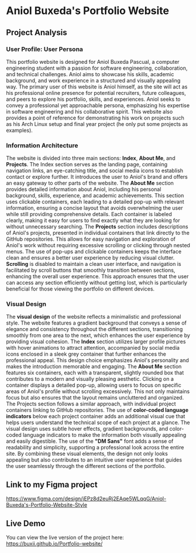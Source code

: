# Aniol Buxeda's Portfolio Website

## Project Analysis

### User Profile: User Persona
This portfolio website is designed for Aniol Buxeda Pascual, a computer engineering student with a passion for software engineering, collaboration, and technical challenges. Aniol aims to showcase his skills, academic background, and work experience in a structured and visually appealing way. The primary user of this website is Aniol himself, as the site will act as his professional online presence for potential recruiters, future colleagues, and peers to explore his portfolio, skills, and experiences. Aniol seeks to convey a professional yet approachable persona, emphasizing his expertise in software engineering and his collaborative spirit. This website also provides a point of reference for demonstrating his work on projects such as his Arch Linux setup and final year project (he only put some projects as examples).

### Information Architecture
The website is divided into three main sections: **Index**, **About Me**, and **Projects**. The Index section serves as the landing page, containing navigation links, an eye-catching title, and social media icons to establish contact or explore further. It introduces the user to Aniol's brand and offers an easy gateway to other parts of the website. The **About Me** section provides detailed information about Aniol, including his personal background, skills, experience, and academic achievements. This section uses clickable containers, each leading to a detailed pop-up with relevant information, ensuring a concise layout that avoids overwhelming the user while still providing comprehensive details. Each container is labeled clearly, making it easy for users to find exactly what they are looking for without unnecessary searching. The **Projects** section includes descriptions of Aniol's projects, presented in individual containers that link directly to the GitHub repositories. This allows for easy navigation and exploration of Aniol's work without requiring excessive scrolling or clicking through nested menus. The use of pop-ups and clickable containers keeps the interface clean and ensures a better user experience by reducing visual clutter. **Scrolling** is disabled to maintain a clean user interface, and navigation is facilitated by scroll buttons that smoothly transition between sections, enhancing the overall user experience. This approach ensures that the user can access any section efficiently without getting lost, which is particularly beneficial for those viewing the portfolio on different devices.

### Visual Design
The **visual design** of the website reflects a minimalistic and professional style. The website features a gradient background that conveys a sense of elegance and consistency throughout the different sections, transitioning smoothly from one area to the next, which enhances the user experience by providing visual cohesion. The **Index** section utilizes larger profile pictures with hover animations to attract attention, accompanied by social media icons enclosed in a sleek grey container that further enhances the professional appeal. This design choice emphasizes Aniol's personality and makes the introduction memorable and engaging. The **About Me** section features six containers, each with a transparent, slightly rounded box that contributes to a modern and visually pleasing aesthetic. Clicking on a container displays a detailed pop-up, allowing users to focus on specific areas of Aniol's profile without scrolling excessively. This not only maintains focus but also ensures that the layout remains uncluttered and organized. The Projects section follows a similar approach, with individual project containers linking to GitHub repositories. The use of **color-coded language indicators** below each project container adds an additional visual cue that helps users understand the technical scope of each project at a glance. The visual design uses subtle hover effects, gradient backgrounds, and color-coded language indicators to make the information both visually appealing and easily digestible. The use of the **"DM Sans"** font adds a sense of readability and simplicity, supporting a professional look across the entire site. By combining these visual elements, the design not only looks appealing but also contributes to an intuitive user experience that guides the user seamlessly through the different sections of the portfolio.

## Link to my Figma project
https://www.figma.com/design/jEPz8d2euRj2EAqe5WLqqG/Aniol-Buxeda's-Portfolio-Website-Style

## Live Demo
You can view the live version of the project here: https://buxii.github.io/Portfolio-website/
